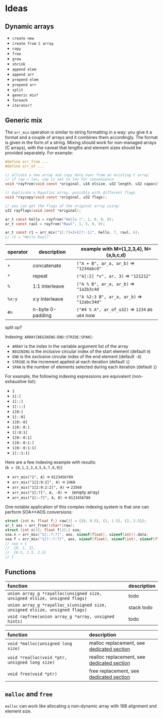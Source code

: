 Ideas
===

## Dynamic arrays
- `create new`
- `create from C array`
- `copy`
- `free`
- `grow`
- `shrink`
- `append elem`
- `append arr`
- `prepend elem`
- `prepend arr`
- `split`
- `generic mix*`
- `foreach`
- `iterator?`

## Generic mix
The `arr_mix` operation is similar to string formatting in a way: you give it a format and a couple of arrays and it combines them accordingly. The format is given in the form of a string.
Mixing should work for non-managed arrays (C arrays), with the caveat that lengths and element sizes should be provided separately.
For example:
```c
#define arr_from ...
#define arr_of ...

// allcate a new array and copy data over from an existing C array
// if cap < len, cap is set to len for convenience
void *rayfrom(void const *original, u16 elsize, u32 length, u32 capacity, u32 flags);

// duplicate a Rayalloc array, possibly with different flags
void *raycopy(void const *original, u32 flags);

// you can get the flags of the original array using:
u32 rayflags(void const *original);

ar_t const hello = rayfrom("Hello !", 1, 8, 0, 0);
ar_t const raul = rayfrom("Raul", 1, 5, 0, 0);

ar_t const r1 = arr_mix("1[:?]+2+1[?:-1]", hello, 7, raul, 6);
// r1 = "Hello Raul!"
```

operator | description | example  with M={1,2,3,4}, N={a,b,c,d}
---|---|---
`+` | concatenate | `("A + B", ar_a, ar_b)` => `"1234abcd"`
`*` | repeat | `("A[:2] *v", ar, 3)` => `"121212"`
`%` | 1:1 interleave | `("A % B", ar_a, ar_b)` => `"1a2b3c4d`
`%x:y` | x:y interleave | `("A %2:3 B", ar_a, ar_b)` => `"12abc34d"`
`#n` | n-byte 0-padding | `("#4 % A", ar_of_u32)` => `1234` as `u64` now
split op?

Indexing: `ARRAY[BEGINING:END:STRIDE:SPAN]`:
- `ARRAY` is the index in the variable argument list of the array
- `BEGINING` is the _inclusive_ circular index of the start element (default `0`)
- `END` is the _exclusive_ circular index of the end element (default `-0`)
- `STRIDE` is the increment applied at each iteration (default `1`)
- `SPAN` is the number of elements selected during each iteration (default `1`)

For example, the following indexing expressions are equivalent (non-exhaustive list):
- `1`
- `1[:]`
- `1[::]`
- `1[:::]`
- `1[0:]`
- `1[:-0]`
- `1[0:-0]`
- `1[0:-0:]`
- `1[:0:1]`
- `1[0:-0:1]`
- `1[0:-0:1:]`
- `1[0:-0:1:1]`
- `1[::1:1]`

Here are a few indexing example with results:  
(`A = {0,1,2,3,4,5,6,7,8,9}`)
- `arr_mix("1", A)` -> `0123456789`
- `arr_mix("1[2:9:2]", A)` -> `2468`
- `arr_mix("1[2:9:2:2]", A)` -> `23568`
- `arr_mix("1[:?]", A, -0)` -> ` ` (empty array)
- `arr_mix("1[:-?]", A, 0)` -> `0123456789`

One notable application of this complex indexing system is that one can perform SOA<->AOS conversions:
```c
struct {int n; float f;} raw[3] = {{0, 0.5}, {1, 1.5}, {2, 2.5}};
ar_t aos = arr_from((char*)raw);
struct {int n[3]; float f[3];} soa;
soa.n = arr_mix("1[::?:?]", aos, sizeof(float), sizeof(int)).data;
soa.f = arr_mix("1[?::?:?]", aos, sizeof(float), sizeof(int), sizeof(float)).data;
// soa = {
// 	{0, 1, 2},
//  {0.5, 1.5, 2.5}
// }
```


## Functions
function | description
:--|:--
`union array_g *rayalloc(unsigned size, unsigned elsize, unsigned flags)` | todo
`union array_g *rayalloc_s(unsigned size, unsigned elsize, unsigned flags)` | stack todo
`void rayfree(union array_g *array, unsigned hints)` | todo

function | description
:--|:--
`void *malloc(unsigned long size)` | malloc replacement, see [dedicated section](#malloc_and_free)
`void *realloc(void *ptr, unsigned long size)` | realloc replacement, see [dedicated section](#malloc_and_free)
`void free(void *ptr)` | free replacement, see [dedicated section](#malloc_and_free)


## `malloc` and `free`
`malloc` can work like allocating a non-dynamic array with 16B alignment and element size.